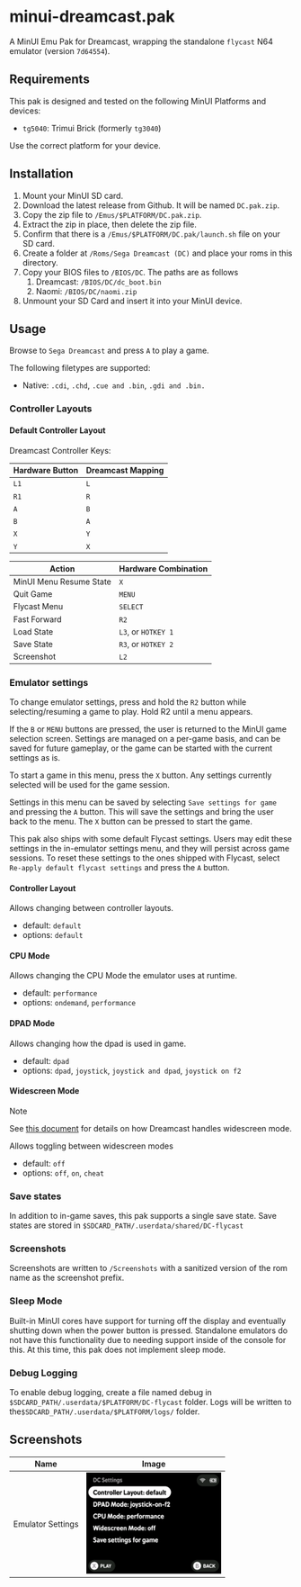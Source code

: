 # minui-dreamcast.pak

A MinUI Emu Pak for Dreamcast, wrapping the standalone `flycast` N64 emulator (version `7d64554`).

## Requirements

This pak is designed and tested on the following MinUI Platforms and devices:

- `tg5040`: Trimui Brick (formerly `tg3040`)

Use the correct platform for your device.

## Installation

1. Mount your MinUI SD card.
2. Download the latest release from Github. It will be named `DC.pak.zip`.
3. Copy the zip file to `/Emus/$PLATFORM/DC.pak.zip`.
4. Extract the zip in place, then delete the zip file.
5. Confirm that there is a `/Emus/$PLATFORM/DC.pak/launch.sh` file on your SD card.
6. Create a folder at `/Roms/Sega Dreamcast (DC)` and place your roms in this directory.
7. Copy your BIOS files to `/BIOS/DC`. The paths are as follows
    1. Dreamcast: `/BIOS/DC/dc_boot.bin`
    2. Naomi: `/BIOS/DC/naomi.zip`
8. Unmount your SD Card and insert it into your MinUI device.

## Usage

Browse to `Sega Dreamcast` and press `A` to play a game.

The following filetypes are supported:

- Native: `.cdi`, `.chd`, `.cue and .bin`, `.gdi and .bin.`

### Controller Layouts

#### Default Controller Layout

Dreamcast Controller Keys:

| Hardware Button | Dreamcast Mapping |
|-----------------|-------------|
| `L1`            | `L`         |
| `R1`            | `R`         |
| `A`             | `B`         |
| `B`             | `A`         |
| `X`             | `Y`         |
| `Y`             | `X`         |

| Action                  | Hardware Combination   |
|-------------------------|------------------------|
| MinUI Menu Resume State | `X`                    |
| Quit Game               | `MENU`                 |
| Flycast Menu            | `SELECT`               |
| Fast Forward            | `R2`                   |
| Load State              | `L3`, or `HOTKEY 1`    |
| Save State              | `R3`, or `HOTKEY 2`    |
| Screenshot              | `L2`                   |

### Emulator settings

To change emulator settings, press and hold the `R2` button while selecting/resuming a game to play. Hold R2 until a menu appears.

If the `B` or `MENU` buttons are pressed, the user is returned to the MinUI game selection screen. Settings are managed on a per-game basis, and can be saved for future gameplay, or the game can be started with the current settings as is.

To start a game in this menu, press the `X` button. Any settings currently selected will be used for the game session.

Settings in this menu can be saved by selecting `Save settings for game` and pressing the `A` button. This will save the settings and bring the user back to the menu. The `X` button can be pressed to start the game.

This pak also ships with some default Flycast settings. Users may edit these settings in the in-emulator settings menu, and they will persist across game sessions. To reset these settings to the ones shipped with Flycast, select `Re-apply default flycast settings` and press the `A` button.

#### Controller Layout

Allows changing between controller layouts.

- default: `default`
- options: `default`

#### CPU Mode

Allows changing the CPU Mode the emulator uses at runtime.

- default: `performance`
- options: `ondemand`, `performance`

#### DPAD Mode

Allows changing how the dpad is used in game.

- default: `dpad`
- options: `dpad`, `joystick`, `joystick and dpad`, `joystick on f2`

#### Widescreen Mode

> [!NOTE]
> See [this document](https://forums.launchbox-app.com/topic/65672-169-sega-dreamcast-via-flycast-norms-true-anamorphic-widescreen-project/) for details on how Dreamcast handles widescreen mode.

Allows toggling between widescreen modes

- default: `off`
- options: `off`, `on`, `cheat`

### Save states

In addition to in-game saves, this pak supports a single save state. Save states are stored in `$SDCARD_PATH/.userdata/shared/DC-flycast`

### Screenshots

Screenshots are written to `/Screenshots` with a sanitized version of the rom name as the screenshot prefix.

### Sleep Mode

Built-in MinUI cores have support for turning off the display and eventually shutting down when the power button is pressed. Standalone emulators do not have this functionality due to needing support inside of the console for this. At this time, this pak does not implement sleep mode.

### Debug Logging

To enable debug logging, create a file named debug in `$SDCARD_PATH/.userdata/$PLATFORM/DC-flycast` folder. Logs will be written to the`$SDCARD_PATH/.userdata/$PLATFORM/logs/` folder.

## Screenshots

| Name               | Image                                                     |
|--------------------|-----------------------------------------------------------|
| Emulator Settings  | <img src="screenshots/emulator-settings.png" width=240 /> |
